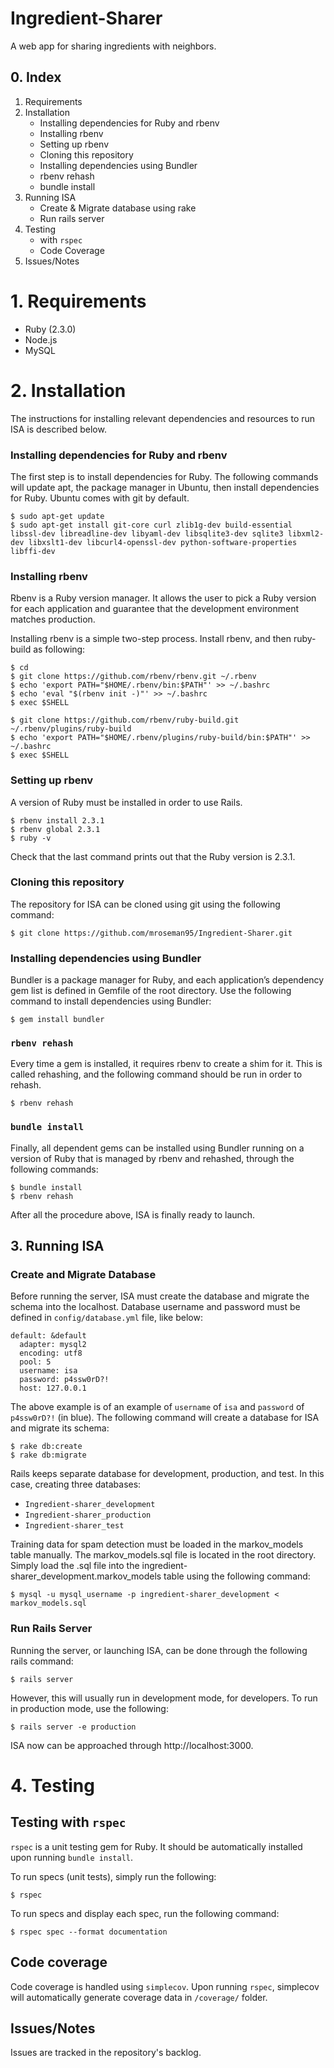 # Ingredient-Sharer
A web app for sharing ingredients with neighbors.

## 0. Index

1. Requirements
2. Installation
    - Installing dependencies for Ruby and rbenv
    - Installing rbenv
    - Setting up rbenv
    - Cloning this repository
    - Installing dependencies using Bundler
    - rbenv rehash
    - bundle install
3. Running ISA
    - Create & Migrate database using rake
    - Run rails server
4. Testing 
    - with `rspec`
    - Code Coverage
5. Issues/Notes

# 1. Requirements

- Ruby (2.3.0)
- Node.js
- MySQL

# 2. Installation

The instructions for installing relevant dependencies and resources to run ISA is described below.

### Installing dependencies for Ruby and rbenv

The first step is to install dependencies for Ruby. The following commands will update apt, the package manager in Ubuntu, then install dependencies for Ruby. Ubuntu comes with git by default.

```
$ sudo apt-get update
$ sudo apt-get install git-core curl zlib1g-dev build-essential libssl-dev libreadline-dev libyaml-dev libsqlite3-dev sqlite3 libxml2-dev libxslt1-dev libcurl4-openssl-dev python-software-properties libffi-dev
```

### Installing rbenv

Rbenv is a Ruby version manager. It allows the user to pick a Ruby version for each application and guarantee that the development environment matches production.

Installing rbenv is a simple two-step process. Install rbenv, and then ruby-build as following:

```
$ cd
$ git clone https://github.com/rbenv/rbenv.git ~/.rbenv
$ echo 'export PATH="$HOME/.rbenv/bin:$PATH"' >> ~/.bashrc
$ echo 'eval "$(rbenv init -)"' >> ~/.bashrc
$ exec $SHELL
```

```
$ git clone https://github.com/rbenv/ruby-build.git ~/.rbenv/plugins/ruby-build
$ echo 'export PATH="$HOME/.rbenv/plugins/ruby-build/bin:$PATH"' >> ~/.bashrc
$ exec $SHELL
```

### Setting up rbenv 

A version of Ruby must be installed in order to use Rails.

```
$ rbenv install 2.3.1
$ rbenv global 2.3.1
$ ruby -v
```

Check that the last command prints out that the Ruby version is 2.3.1.


### Cloning this repository


The repository for ISA can be cloned using git using the following command:

```
$ git clone https://github.com/mroseman95/Ingredient-Sharer.git
```

### Installing dependencies using Bundler

Bundler is a package manager for Ruby, and each application’s dependency gem list is defined in Gemfile of the root directory. Use the following command to install dependencies using Bundler:

```
$ gem install bundler
```

### `rbenv rehash`

Every time a gem is installed, it requires rbenv to create a shim for it. This is called rehashing, and the following command should be run in order to rehash.

```
$ rbenv rehash
```

### `bundle install`

Finally, all dependent gems can be installed using Bundler running on a version of Ruby that is managed by rbenv and rehashed, through the following commands:

```
$ bundle install
$ rbenv rehash
```

After all the procedure above, ISA is finally ready to launch.


## 3. Running ISA

### Create and Migrate Database

Before running the server, ISA must create the database and migrate the schema into the localhost. Database username and password must be defined in `config/database.yml` file, like below:

```
default: &default
  adapter: mysql2
  encoding: utf8
  pool: 5
  username: isa
  password: p4ssw0rD?!
  host: 127.0.0.1
```

The above example is of an example of `username` of `isa` and `password` of `p4ssw0rD?!` (in blue). The following command will create a database for ISA and migrate its schema:

```
$ rake db:create
$ rake db:migrate
```

Rails keeps separate database for development, production, and test. In this case, creating three databases:

- `Ingredient-sharer_development`
- `Ingredient-sharer_production`
- `Ingredient-sharer_test`

Training data for spam detection must be loaded in the markov\_models table manually. The markov\_models.sql file is located in the root directory. Simply load the .sql file into the ingredient-sharer\_development.markov_models table using the following command:

```
$ mysql -u mysql_username -p ingredient-sharer_development < markov_models.sql
```

### Run Rails Server

Running the server, or launching ISA, can be done through the following rails command:

```
$ rails server 
```

However, this will usually run in development mode, for developers. To run in production mode, use the following:

```
$ rails server -e production
```

ISA now can be approached through http://localhost:3000.

# 4. Testing

## Testing with `rspec`

`rspec` is a unit testing gem for Ruby. It should be automatically installed upon running `bundle install`.

To run specs (unit tests), simply run the following:

```shell
$ rspec
```

To run specs and display each spec, run the following command:

```shell
$ rspec spec --format documentation
```

## Code coverage

Code coverage is handled using `simplecov`. Upon running `rspec`, simplecov will automatically generate coverage data in `/coverage/` folder.


## Issues/Notes

Issues are tracked in the repository's backlog.

